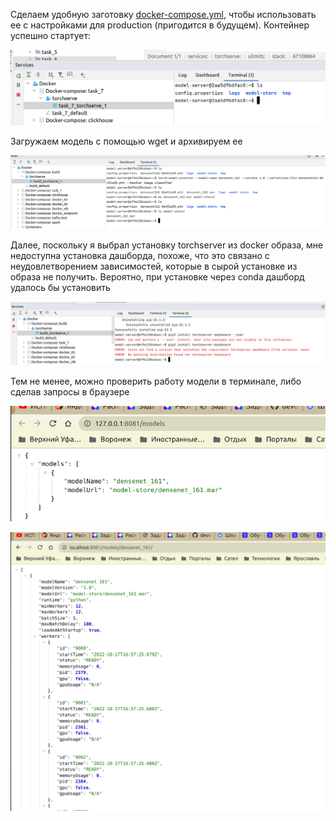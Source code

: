 Сделаем удобную заготовку [docker-compose.yml](build/docker-compose.yml), чтобы использовать ее с настройками для production (пригодится в будущем). Контейнер успешно стартует:

![img.png](img.png)

Загружаем модель с помощью wget и архивируем ее

![img_1.png](img_1.png)

Далее, поскольку я выбрал установку torchserver из docker образа, мне недоступна установка дашборда, похоже, что это связано с неудовлетворением зависимостей, которые в сырой установке из образа не получить. Вероятно, при установке через conda дашборд удалось бы установить

![img_2.png](img_2.png)

Тем не менее, можно проверить работу модели в терминале, либо сделав запросы в браузере

![img_3.png](img_3.png)

![img_4.png](img_4.png)